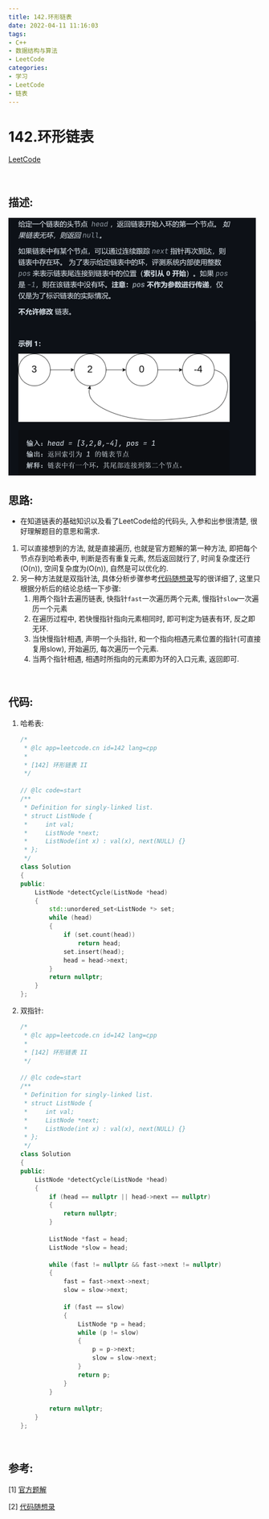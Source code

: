 ```yaml
---
title: 142.环形链表
date: 2022-04-11 11:16:03
tags:
- C++
- 数据结构与算法
- LeetCode
categories:
- 学习
- LeetCode
- 链表
---
```


# 142.环形链表

[LeetCode](https://leetcode-cn.com/problems/linked-list-cycle-ii/)

</br>

## 描述:

<img src="https://raw.githubusercontent.com/imxlq/image-bed-2021/main/img/20220411111812.png" alt="image-20220411111807157" style="zoom:50%;" />

</br>

## 思路:

* 在知道链表的基础知识以及看了LeetCode给的代码头, 入参和出参很清楚, 很好理解题目的意思和需求.

1. 可以直接想到的方法, 就是直接遍历, 也就是官方题解的第一种方法, 即把每个节点存到哈希表中, 判断是否有重复元素, 然后返回就行了, 时间复杂度还行(O(n)), 空间复杂度为(O(n)), 自然是可以优化的.
2. 另一种方法就是双指针法, 具体分析步骤参考[代码随想录](https://programmercarl.com/0142.%E7%8E%AF%E5%BD%A2%E9%93%BE%E8%A1%A8II.html#_142-%E7%8E%AF%E5%BD%A2%E9%93%BE%E8%A1%A8ii)写的很详细了, 这里只根据分析后的结论总结一下步骤:
   1. 用两个指针去遍历链表, 快指针`fast`一次遍历两个元素, 慢指针`slow`一次遍历一个元素
   2. 在遍历过程中, 若快慢指针指向元素相同时, 即可判定为链表有环, 反之即无环.
   3. 当快慢指针相遇, 声明一个头指针, 和一个指向相遇元素位置的指针(可直接复用slow), 开始遍历, 每次遍历一个元素.
   4. 当两个指针相遇, 相遇时所指向的元素即为环的入口元素, 返回即可.

</br>

## 代码:

1. 哈希表:

   ```C++
   /*
    * @lc app=leetcode.cn id=142 lang=cpp
    *
    * [142] 环形链表 II
    */
   
   // @lc code=start
   /**
    * Definition for singly-linked list.
    * struct ListNode {
    *     int val;
    *     ListNode *next;
    *     ListNode(int x) : val(x), next(NULL) {}
    * };
    */
   class Solution
   {
   public:
       ListNode *detectCycle(ListNode *head)
       {
           std::unordered_set<ListNode *> set;
           while (head)
           {
               if (set.count(head))
                   return head;
               set.insert(head);
               head = head->next;
           }
           return nullptr;
       }
   };
   ```

2. 双指针:

   ```C++
   /*
    * @lc app=leetcode.cn id=142 lang=cpp
    *
    * [142] 环形链表 II
    */
   
   // @lc code=start
   /**
    * Definition for singly-linked list.
    * struct ListNode {
    *     int val;
    *     ListNode *next;
    *     ListNode(int x) : val(x), next(NULL) {}
    * };
    */
   class Solution
   {
   public:
       ListNode *detectCycle(ListNode *head)
       {
           if (head == nullptr || head->next == nullptr)
           {
               return nullptr;
           }
   
           ListNode *fast = head;
           ListNode *slow = head;
   
           while (fast != nullptr && fast->next != nullptr)
           {
               fast = fast->next->next;
               slow = slow->next;
   
               if (fast == slow)
               {
                   ListNode *p = head;
                   while (p != slow)
                   {
                       p = p->next;
                       slow = slow->next;
                   }
                   return p;
               }
           }
   
           return nullptr;
       }
   };
   ```

</br>

## 参考:

[1] [官方题解](https://leetcode-cn.com/problems/linked-list-cycle-ii/solution/huan-xing-lian-biao-ii-by-leetcode-solution/)

[2] [代码随想录](https://programmercarl.com/0142.%E7%8E%AF%E5%BD%A2%E9%93%BE%E8%A1%A8II.html#_142-%E7%8E%AF%E5%BD%A2%E9%93%BE%E8%A1%A8ii)
